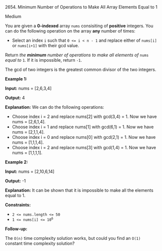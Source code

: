 2654\. Minimum Number of Operations to Make All Array Elements Equal to 1

Medium

You are given a **0-indexed** array `nums` consisiting of **positive** integers. You can do the following operation on the array **any** number of times:

*   Select an index `i` such that `0 <= i < n - 1` and replace either of `nums[i]` or `nums[i+1]` with their gcd value.

Return _the **minimum** number of operations to make all elements of_ `nums` _equal to_ `1`. If it is impossible, return `-1`.

The gcd of two integers is the greatest common divisor of the two integers.

**Example 1:**

**Input:** nums = [2,6,3,4]

**Output:** 4

**Explanation:** We can do the following operations: 
- Choose index i = 2 and replace nums[2] with gcd(3,4) = 1. Now we have nums = [2,6,1,4]. 
- Choose index i = 1 and replace nums[1] with gcd(6,1) = 1. Now we have nums = [2,1,1,4]. 
- Choose index i = 0 and replace nums[0] with gcd(2,1) = 1. Now we have nums = [1,1,1,4]. 
- Choose index i = 2 and replace nums[3] with gcd(1,4) = 1. Now we have nums = [1,1,1,1].

**Example 2:**

**Input:** nums = [2,10,6,14]

**Output:** -1

**Explanation:** It can be shown that it is impossible to make all the elements equal to 1.

**Constraints:**

*   `2 <= nums.length <= 50`
*   <code>1 <= nums[i] <= 10<sup>6</sup></code>

**Follow-up:**

The `O(n)` time complexity solution works, but could you find an `O(1)` constant time complexity solution?
